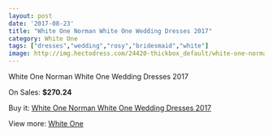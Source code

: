 ```yaml
---
layout: post
date: '2017-08-23'
title: "White One Norman White One Wedding Dresses 2017"
category: White One
tags: ["dresses","wedding","rosy","bridesmaid","white"]
image: http://img.hectodress.com/24420-thickbox_default/white-one-norman-white-one-wedding-dresses-2013.jpg
---
```

White One Norman White One Wedding Dresses 2017

On Sales: **$270.24**
<a href="https://www.hectodress.com/white-one/11228-white-one-norman-white-one-wedding-dresses-2013.html"><amp-img layout="responsive" width="600" height="600" src="//img.hectodress.com/24420-thickbox_default/white-one-norman-white-one-wedding-dresses-2013.jpg" alt="White One Norman White One Wedding Dresses 2017 0" /></a>
<a href="https://www.hectodress.com/white-one/11228-white-one-norman-white-one-wedding-dresses-2013.html"><amp-img layout="responsive" width="600" height="600" src="//img.hectodress.com/24422-thickbox_default/white-one-norman-white-one-wedding-dresses-2013.jpg" alt="White One Norman White One Wedding Dresses 2017 1" /></a>
<a href="https://www.hectodress.com/white-one/11228-white-one-norman-white-one-wedding-dresses-2013.html"><amp-img layout="responsive" width="600" height="600" src="//img.hectodress.com/24421-thickbox_default/white-one-norman-white-one-wedding-dresses-2013.jpg" alt="White One Norman White One Wedding Dresses 2017 2" /></a>

Buy it: [White One Norman White One Wedding Dresses 2017](https://www.hectodress.com/white-one/11228-white-one-norman-white-one-wedding-dresses-2013.html "White One Norman White One Wedding Dresses 2017")

View more: [White One](https://www.hectodress.com/177-white-one "White One")